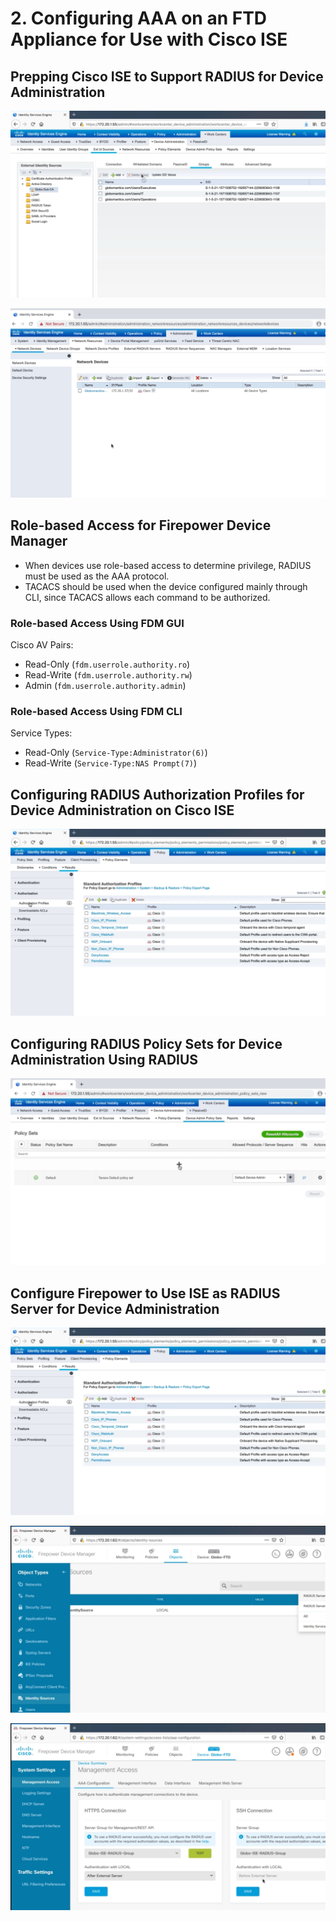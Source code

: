 # 2. Configuring AAA on an FTD Appliance for Use with Cisco ISE

## Prepping Cisco ISE to Support RADIUS for Device Administration

![Leverage AD security groups](../../../.gitbook/assets/configuring-aaa-on-a-cisco-asa-for-use-with-cisco-ise-1.png)

![Define a network device](../../../.gitbook/assets/configuring-aaa-on-cisco-ios-device-for-use-with-cisco-ise-2.png)

## Role-based Access for Firepower Device Manager

* When devices use role-based access to determine privilege, RADIUS must be used as the AAA protocol.
* TACACS should be used when the device configured mainly through CLI, since TACACS allows each command to be authorized.

### Role-based Access Using FDM GUI

Cisco AV Pairs:
* Read-Only (`fdm.userrole.authority.ro`)
* Read-Write (`fdm.userrole.authority.rw`)
* Admin (`fdm.userrole.authority.admin`)

### Role-based Access Using FDM CLI

Service Types:
* Read-Only (`Service-Type:Administrator(6)`)
* Read-Write (`Service-Type:NAS Prompt(7)`)

## Configuring RADIUS Authorization Profiles for Device Administration on Cisco ISE

![](../../../.gitbook/assets/configuring-aaa-on-an-ftd-appliance-for-use-with-cisco-ise-1.png)

## Configuring RADIUS Policy Sets for Device Administration Using RADIUS

![Configure Device Admin Policy Sets](../../../.gitbook/assets/configuring-aaa-on-cisco-ios-device-for-use-with-cisco-ise-7.png)

## Configure Firepower to Use ISE as RADIUS Server for Device Administration

![Authorisation Policy](../../../.gitbook/assets/configuring-aaa-on-an-ftd-appliance-for-use-with-cisco-ise-1.png)

![FTD Identity Source](../../../.gitbook/assets/configuring-aaa-on-an-ftd-appliance-for-use-with-cisco-ise-2.png)

![FTD Management Access](../../../.gitbook/assets/configuring-aaa-on-an-ftd-appliance-for-use-with-cisco-ise-3.png)
